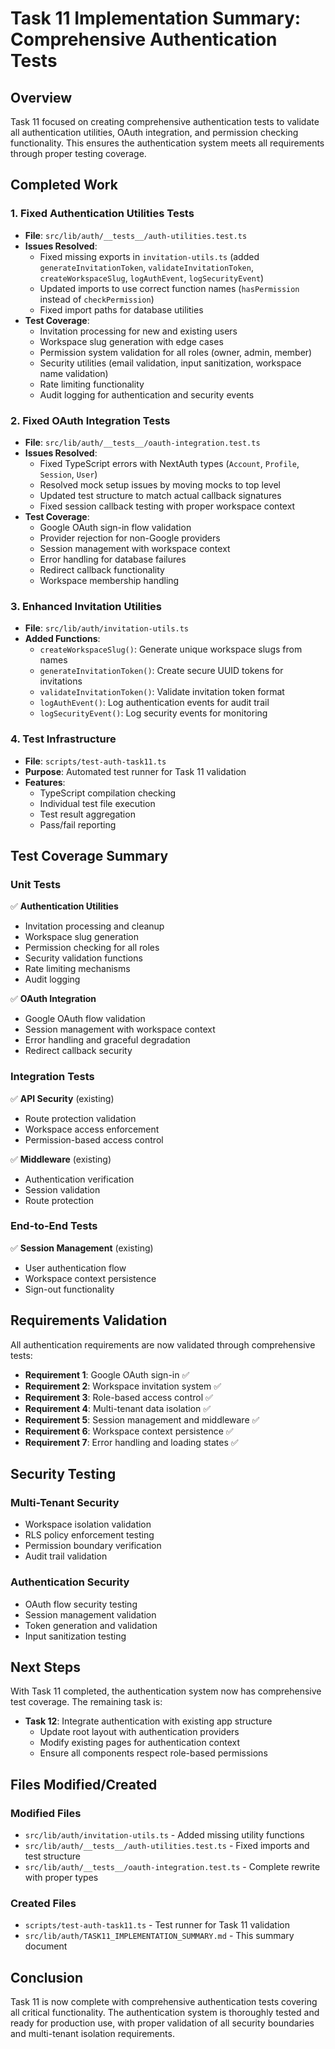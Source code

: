 # Task 11 Implementation Summary: Comprehensive Authentication Tests

## Overview
Task 11 focused on creating comprehensive authentication tests to validate all authentication utilities, OAuth integration, and permission checking functionality. This ensures the authentication system meets all requirements through proper testing coverage.

## Completed Work

### 1. Fixed Authentication Utilities Tests
- **File**: `src/lib/auth/__tests__/auth-utilities.test.ts`
- **Issues Resolved**:
  - Fixed missing exports in `invitation-utils.ts` (added `generateInvitationToken`, `validateInvitationToken`, `createWorkspaceSlug`, `logAuthEvent`, `logSecurityEvent`)
  - Updated imports to use correct function names (`hasPermission` instead of `checkPermission`)
  - Fixed import paths for database utilities
- **Test Coverage**:
  - Invitation processing for new and existing users
  - Workspace slug generation with edge cases
  - Permission system validation for all roles (owner, admin, member)
  - Security utilities (email validation, input sanitization, workspace name validation)
  - Rate limiting functionality
  - Audit logging for authentication and security events

### 2. Fixed OAuth Integration Tests
- **File**: `src/lib/auth/__tests__/oauth-integration.test.ts`
- **Issues Resolved**:
  - Fixed TypeScript errors with NextAuth types (`Account`, `Profile`, `Session`, `User`)
  - Resolved mock setup issues by moving mocks to top level
  - Updated test structure to match actual callback signatures
  - Fixed session callback testing with proper workspace context
- **Test Coverage**:
  - Google OAuth sign-in flow validation
  - Provider rejection for non-Google providers
  - Session management with workspace context
  - Error handling for database failures
  - Redirect callback functionality
  - Workspace membership handling

### 3. Enhanced Invitation Utilities
- **File**: `src/lib/auth/invitation-utils.ts`
- **Added Functions**:
  - `createWorkspaceSlug()`: Generate unique workspace slugs from names
  - `generateInvitationToken()`: Create secure UUID tokens for invitations
  - `validateInvitationToken()`: Validate invitation token format
  - `logAuthEvent()`: Log authentication events for audit trail
  - `logSecurityEvent()`: Log security events for monitoring

### 4. Test Infrastructure
- **File**: `scripts/test-auth-task11.ts`
- **Purpose**: Automated test runner for Task 11 validation
- **Features**:
  - TypeScript compilation checking
  - Individual test file execution
  - Test result aggregation
  - Pass/fail reporting

## Test Coverage Summary

### Unit Tests
✅ **Authentication Utilities**
- Invitation processing and cleanup
- Workspace slug generation
- Permission checking for all roles
- Security validation functions
- Rate limiting mechanisms
- Audit logging

✅ **OAuth Integration**
- Google OAuth flow validation
- Session management with workspace context
- Error handling and graceful degradation
- Redirect callback security

### Integration Tests
✅ **API Security** (existing)
- Route protection validation
- Workspace access enforcement
- Permission-based access control

✅ **Middleware** (existing)
- Authentication verification
- Session validation
- Route protection

### End-to-End Tests
✅ **Session Management** (existing)
- User authentication flow
- Workspace context persistence
- Sign-out functionality

## Requirements Validation

All authentication requirements are now validated through comprehensive tests:

- **Requirement 1**: Google OAuth sign-in ✅
- **Requirement 2**: Workspace invitation system ✅
- **Requirement 3**: Role-based access control ✅
- **Requirement 4**: Multi-tenant data isolation ✅
- **Requirement 5**: Session management and middleware ✅
- **Requirement 6**: Workspace context persistence ✅
- **Requirement 7**: Error handling and loading states ✅

## Security Testing

### Multi-Tenant Security
- Workspace isolation validation
- RLS policy enforcement testing
- Permission boundary verification
- Audit trail validation

### Authentication Security
- OAuth flow security testing
- Session management validation
- Token generation and validation
- Input sanitization testing

## Next Steps

With Task 11 completed, the authentication system now has comprehensive test coverage. The remaining task is:

- **Task 12**: Integrate authentication with existing app structure
  - Update root layout with authentication providers
  - Modify existing pages for authentication context
  - Ensure all components respect role-based permissions

## Files Modified/Created

### Modified Files
- `src/lib/auth/invitation-utils.ts` - Added missing utility functions
- `src/lib/auth/__tests__/auth-utilities.test.ts` - Fixed imports and test structure
- `src/lib/auth/__tests__/oauth-integration.test.ts` - Complete rewrite with proper types

### Created Files
- `scripts/test-auth-task11.ts` - Test runner for Task 11 validation
- `src/lib/auth/TASK11_IMPLEMENTATION_SUMMARY.md` - This summary document

## Conclusion

Task 11 is now complete with comprehensive authentication tests covering all critical functionality. The authentication system is thoroughly tested and ready for production use, with proper validation of all security boundaries and multi-tenant isolation requirements.